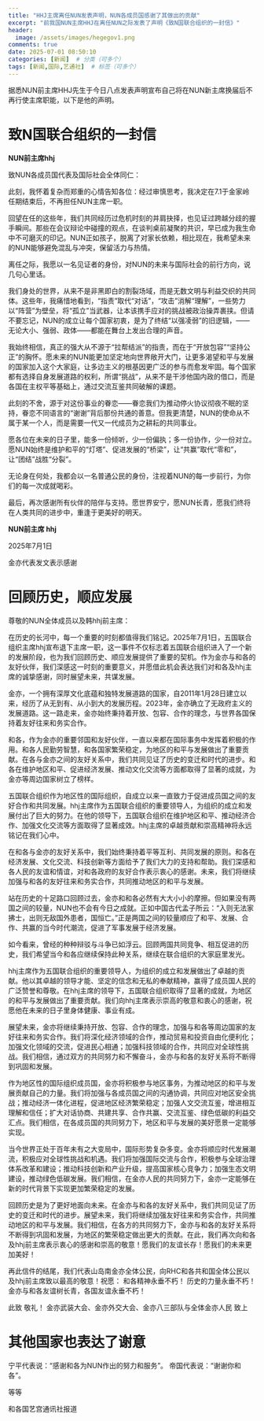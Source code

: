 ```yaml
---
title: "HHJ主席离任NUN发表声明，NUN各成员国感谢了其做出的贡献"
excerpt: "前我国NUN主席HHJ在离任NUN之际发表了声明《致N国联合组织的一封信》"
header:
  image: /assets/images/hegegov1.png
comments: true
date: 2025-07-01 08:50:10
categories: [新闻]  # 分类（可多个）
tags: [新闻,国际,艺通社]  # 标签（可多个）
---
```

据悉NUN前主席HHJ先生于今日八点发表声明宣布自己将在NUN新主席换届后不再行使主席职能，以下是他的声明。
# 致N国联合组织的一封信
**NUN前主席hhj**

致NUN各成员国代表及国际社会全体同仁：

此刻，我怀着复杂而郑重的心情告知各位：经过审慎思考，我决定在7.1于金家岭任期结束后，不再担任NUN主席一职。

回望在任的这些年，我们共同经历过危机时刻的并肩抉择，也见证过跨越分歧的握手瞬间。那些在会议辩论中碰撞的观点，在谈判桌前凝聚的共识，早已成为我生命中不可磨灭的印记。NUN正如孩子，脱离了对家长依赖，相比现在，我希望未来的NUN能够避免混乱与冲突，保留活力与热情。

离任之际，我愿以一名见证者的身份，对NUN的未来与国际社会的前行方向，说几句心里话。

我们身处的世界，从来不是非黑即白的割裂场域，而是无数文明与利益交织的共同体。这些年，我痛惜地看到，“指责”取代“对话”，“攻击”消解“理解”，一些势力以“阵营”为壁垒，将“孤立”当武器，让本该携手应对的挑战被政治操弄裹挟。但请不要忘记，NUN的成立让每个国家初衷，是为了终结“以强凌弱”的旧逻辑，——无论大小、强弱、政体——都能在舞台上发出合理的声音。

我始终相信，真正的强大从不源于“拉帮结派”的指责，而在于“开放包容”“坚持公正”的胸怀。愿未来的NUN能更加坚定地向世界敞开大门，让更多渴望和平与发展的国家加入这个大家庭，让多边主义的根基因更广泛的参与而愈发牢固。每个国家都有选择自身发展道路的权利，所谓“挑战”，从来不是干涉他国内政的借口，而是各国在主权平等基础上，通过交流互鉴共同破解的课题。

此刻的不舍，源于对这份事业的眷恋——眷恋我们为推动停火协议彻夜不眠的坚持，眷恋不同语言的“谢谢”背后那份共通的善意。但我更清楚，NUN的使命从不属于某一个人，而是需要一代又一代成员为之耕耘的共同事业。

愿各位在未来的日子里，能多一份倾听，少一份偏执；多一份协作，少一份对立。愿NUN始终是维护和平的“灯塔”、促进发展的“桥梁”，让“共赢”取代“零和”，让“团结”战胜“分裂”。

无论身在何处，我都会以一名普通公民的身份，注视着NUN的每一步前行，为你们的每一次成就喝彩。

最后，再次感谢所有伙伴的陪伴与支持。愿世界安宁，愿NUN长青，愿我们终将在人类共同的进步中，重逢于更美好的明天。

**NUN前主席 hhj**

2025年7月1日

金亦代表发文表示感谢
‌
# 回顾历史，顺应发展‌

尊敬的NUN全体成员以及韩hhj前主席：

在历史的长河中，每一个重要的时刻都值得我们铭记。2025年7月1日，五国联合组织主席hhj宣布退下主席一职，这一事件不仅标志着五国联合组织进入了一个新的发展阶段，也为我们回顾历史、顺应发展提供了重要的契机。作为金亦与和各的友好伙伴，我们深感这一时刻的重要意义，并愿借此机会表达我们对和各及hhj主席的诚挚感谢，同时展望未来，共谋发展。

金亦，一个拥有深厚文化底蕴和独特发展道路的国家，自2011年1月28日建立以来，经历了从无到有、从小到大的发展历程。2023年，金亦确立了无政府主义的发展道路。这一路走来，金亦始终秉持着开放、包容、合作的理念，与世界各国保持着友好往来和务实合作。

和各，作为金亦的重要邻国和友好伙伴，一直以来都在国际事务中发挥着积极的作用。和各人民勤劳智慧，和各国家繁荣稳定，为地区的和平与发展做出了重要贡献。在各与金亦之间的友好关系中，我们共同见证了历史的变迁和时代的进步。和各在维护地区和平、促进经济发展、推动文化交流等方面都取得了显著的成就，为金亦等周边国家树立了榜样。

五国联合组织作为地区性的国际组织，自成立以来一直致力于促进成员国之间的友好合作和共同发展。hhj主席作为五国联合组织的重要领导人，为组织的成立和发展付出了巨大的努力。在他的领导下，五国联合组织在维护地区和平、推动经济合作、加强文化交流等方面取得了显著成效。hhj主席的卓越贡献和崇高精神将永远铭记在我们心中。

在和各与金亦的友好关系中，我们始终秉持着平等互利、共同发展的原则。和各在经济发展、文化交流、科技创新等方面给予了我们大力的支持和帮助。我们深感和各人民的友谊和情谊，对和各政府的友好合作表示衷心的感谢。未来，我们将继续加强与和各的友好往来和务实合作，共同推动地区的和平与发展。

站在历史的十足路口回顾过去，金亦和和各必然有大大小小的摩擦。但如果没有两国之间的较量，NUN也不会有今日之成就。正如中国古代孟子所云：“入则无法家拂士，出则无敌国外患者，国恒亡。”正是两国之间的较量顺应了和平、发展、合作、共赢的当今时代潮流，促进了军事发展于经济发展。

如今看来，曾经的种种辩驳与斗争已如浮云。回顾两国共同竞争、相互促进的历史，我们希望当今和各应继续保持此种关系，继续在联合组织的大家庭里发光。

hhj主席作为五国联合组织的重要领导人，为组织的成立和发展做出了卓越的贡献。他以其卓越的领导才能、坚定的信念和无私的奉献精神，赢得了成员国人民的广泛赞誉和尊敬。在hhj主席的领导下，五国联合组织取得了显著的成就，为地区的和平与发展做出了重要贡献。我们向hhj主席表示崇高的敬意和衷心的感谢，祝愿他在未来的日子里身体健康、事业有成。

展望未来，金亦将继续秉持开放、包容、合作的理念，加强与和各等周边国家的友好往来和务实合作。我们将深化经济领域的合作，推动贸易和投资自由化便利化；加强文化领域的交流，促进民心相通；加强科技领域的合作，共同应对全球性挑战。我们相信，通过双方的共同努力和不懈奋斗，金亦与和各的友好关系将不断得到巩固和发展。

作为地区性的国际组织成员国，金亦将积极参与地区事务，为推动地区的和平与发展贡献自己的力量。我们将加强与各成员国之间的沟通协调，共同应对地区安全挑战；推动经济一体化进程，促进地区经济繁荣稳定；加强人文交流互鉴，增进相互理解和信任；扩大对话协商、共建共享、合作共赢、交流互鉴、绿色低碳的利益交汇点。我们相信，在各成员国的共同努力下，地区和平与发展的美好愿景一定能够实现。

当今世界正处于百年未有之大变局中，国际形势复杂多变。金亦将顺应时代发展潮流，积极应对全球性挑战和机遇。我们将加强国际交流与合作，积极参与全球治理体系改革和建设；推动科技创新和产业升级，提高国家核心竞争力；加强生态文明建设，推动绿色低碳发展。我们相信，在金亦人民的共同努力下，金亦一定能够在新的时代背景下实现更加繁荣稳定的发展。

回顾历史是为了更好地面向未来。在金亦与和各的友好关系中，我们共同见证了历史的变迁和时代的进步。展望未来，我们将继续加强友好往来和务实合作，共同推动地区的和平与发展。我们相信，在各方的共同努力下，金亦与和各的友好关系将不断得到巩固和发展，为地区的繁荣稳定做出更大的贡献。在此，我们再次向和各及hhj前主席表示衷心的感谢和崇高的敬意！愿我们的友谊长存！愿我们的未来更加美好！

再此信件的结尾，我们代表山岛南金亦全体公民，向RHC和各共和国全体公民以及hhj前主席致以最高的敬意！祝愿：
和各精神永垂不朽！
历史的力量永垂不朽！
金亦与和各友谊树长青，各国友谊永垂不朽！

此致
敬礼！
金亦武装大会、金亦外交大会、金亦八三部队与全体金亦人民
致上

# 其他国家也表达了谢意
宁平代表说：“感谢和各为NUN作出的努力和服务”。
帝国代表说：“谢谢你和各”。

等等

和各国艺宫通讯社报道